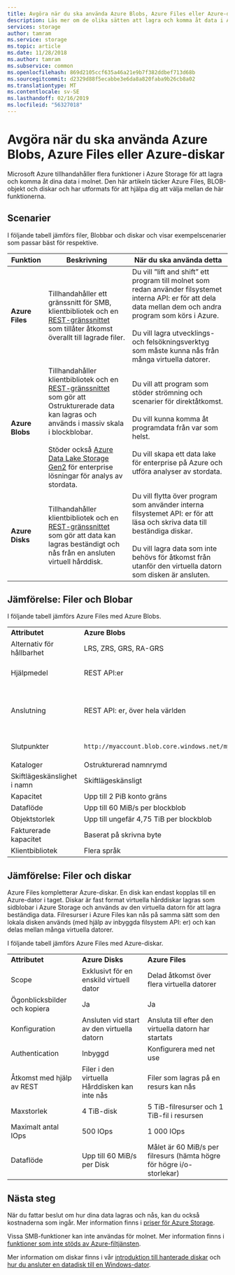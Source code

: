 ```yaml
---
title: Avgöra när du ska använda Azure Blobs, Azure Files eller Azure-diskar
description: Läs mer om de olika sätten att lagra och komma åt data i Azure för att du bestämmer dig för vilken teknik du använder.
services: storage
author: tamram
ms.service: storage
ms.topic: article
ms.date: 11/28/2018
ms.author: tamram
ms.subservice: common
ms.openlocfilehash: 869d2105ccf635a46a21e9b7f382ddbef713d68b
ms.sourcegitcommit: d2329d88f5ecabbe3e6da8a820faba9b26cb8a02
ms.translationtype: MT
ms.contentlocale: sv-SE
ms.lasthandoff: 02/16/2019
ms.locfileid: "56327018"
---
```

# <a name="deciding-when-to-use-azure-blobs-azure-files-or-azure-disks"></a>Avgöra när du ska använda Azure Blobs, Azure Files eller Azure-diskar
Microsoft Azure tillhandahåller flera funktioner i Azure Storage för att lagra och komma åt dina data i molnet. Den här artikeln täcker Azure Files, BLOB-objekt och diskar och har utformats för att hjälpa dig att välja mellan de här funktionerna.

## <a name="scenarios"></a>Scenarier
I följande tabell jämförs filer, Blobbar och diskar och visar exempelscenarier som passar bäst för respektive.

| Funktion | Beskrivning | När du ska använda detta |
|--------------|-------------|-------------|
| **Azure Files** | Tillhandahåller ett gränssnitt för SMB, klientbibliotek och en [REST-gränssnittet](/rest/api/storageservices/file-service-rest-api) som tillåter åtkomst överallt till lagrade filer. | Du vill ”lift and shift” ett program till molnet som redan använder filsystemet interna API: er för att dela data mellan dem och andra program som körs i Azure.<br/><br/>Du vill lagra utvecklings- och felsökningsverktyg som måste kunna nås från många virtuella datorer. |
| **Azure Blobs** | Tillhandahåller klientbibliotek och en [REST-gränssnittet](/rest/api/storageservices/blob-service-rest-api) som gör att Ostrukturerade data kan lagras och används i massiv skala i blockblobar.<br/><br/>Stöder också [Azure Data Lake Storage Gen2](../blobs/data-lake-storage-introduction.md) för enterprise lösningar för analys av stordata. | Du vill att program som stöder strömning och scenarier för direktåtkomst.<br/><br/>Du vill kunna komma åt programdata från var som helst.<br/><br/>Du vill skapa ett data lake för enterprise på Azure och utföra analyser av stordata. |
| **Azure Disks** | Tillhandahåller klientbibliotek och en [REST-gränssnittet](/rest/api/compute/manageddisks/disks/disks-rest-api) som gör att data kan lagras beständigt och nås från en ansluten virtuell hårddisk. | Du vill flytta över program som använder interna filsystemet API: er för att läsa och skriva data till beständiga diskar.<br/><br/>Du vill lagra data som inte behövs för åtkomst från utanför den virtuella datorn som disken är ansluten. |

## <a name="comparison-files-and-blobs"></a>Jämförelse: Filer och Blobar
I följande tabell jämförs Azure Files med Azure Blobs.  
  
||||  
|-|-|-|  
|**Attributet**|**Azure Blobs**|**Azure Files**|  
|Alternativ för hållbarhet|LRS, ZRS, GRS, RA-GRS|LRS, ZRS, GRS|  
|Hjälpmedel|REST API:er|REST API:er<br /><br /> SMB 2.1 och SMB 3.0 (standardfilsystemet API: er)|  
|Anslutning|REST API: er, över hela världen|REST API: er – i hela världen<br /><br /> SMB 2.1 – i region<br /><br /> SMB 3.0 -- Worldwide|  
|Slutpunkter|`http://myaccount.blob.core.windows.net/mycontainer/myblob`|`\\myaccount.file.core.windows.net\myshare\myfile.txt`<br /><br /> `http://myaccount.file.core.windows.net/myshare/myfile.txt`|  
|Kataloger|Ostrukturerad namnrymd|SANT katalogobjekt|  
|Skiftlägeskänslighet i namn|Skiftlägeskänsligt|Skiftlägeskänsliga, men bevarar användningsfall|  
|Kapacitet|Upp till 2 PiB konto gräns |5 TiB-filresurser|  
|Dataflöde|Upp till 60 MiB/s per blockblob|Upp till 60 MiB/s per resurs|  
|Objektstorlek|Upp till ungefär 4,75 TiB per blockblob|Upp till 1 TiB per fil|  
|Fakturerade kapacitet|Baserat på skrivna byte|Baserat på filstorlek|  
|Klientbibliotek|Flera språk|Flera språk|  
  
## <a name="comparison-files-and-disks"></a>Jämförelse: Filer och diskar
Azure Files kompletterar Azure-diskar. En disk kan endast kopplas till en Azure-dator i taget. Diskar är fast format virtuella hårddiskar lagras som sidblobar i Azure Storage och används av den virtuella datorn för att lagra beständiga data. Filresurser i Azure Files kan nås på samma sätt som den lokala disken används (med hjälp av inbyggda filsystem API: er) och kan delas mellan många virtuella datorer.  
 
I följande tabell jämförs Azure Files med Azure-diskar.  
 
||||  
|-|-|-|  
|**Attributet**|**Azure Disks**|**Azure Files**|  
|Scope|Exklusivt för en enskild virtuell dator|Delad åtkomst över flera virtuella datorer|  
|Ögonblicksbilder och kopiera|Ja|Ja|  
|Konfiguration|Ansluten vid start av den virtuella datorn|Ansluta till efter den virtuella datorn har startats|  
|Authentication|Inbyggd|Konfigurera med net use|  
|Åtkomst med hjälp av REST|Filer i den virtuella Hårddisken kan inte nås|Filer som lagras på en resurs kan nås|  
|Maxstorlek|4 TiB-disk|5 TiB-filresurser och 1 TiB-fil i resursen|  
|Maximalt antal IOps|500 IOps|1 000 IOps|  
|Dataflöde|Upp till 60 MiB/s per Disk|Målet är 60 MiB/s per filresurs (hämta högre för högre i/o-storlekar)|  

## <a name="next-steps"></a>Nästa steg
När du fattar beslut om hur dina data lagras och nås, kan du också kostnaderna som ingår. Mer information finns i [priser för Azure Storage](https://azure.microsoft.com/pricing/details/storage/).
  
Vissa SMB-funktioner kan inte användas för molnet. Mer information finns i [funktioner som inte stöds av Azure-filtjänsten](/rest/api/storageservices/features-not-supported-by-the-azure-file-service).
  
Mer information om diskar finns i vår [introduktion till hanterade diskar](../../virtual-machines/windows/managed-disks-overview.md) och [hur du ansluter en datadisk till en Windows-dator](../../virtual-machines/windows/attach-managed-disk-portal.md).
